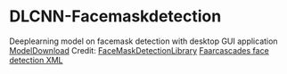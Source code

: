 # DLCNN-Facemaskdetection
Deeplearning model on facemask detection with desktop GUI application
[ModelDownload](https://drive.google.com/file/d/1cFQuyH7petpP2YISosJseFY2Zv-KrslT/view?usp=sharing)
Credit: 
[FaceMaskDetectionLibrary](https://github.com/AIZOOTech/FaceMaskDetection)
[Faarcascades face detection XML](https://github.com/opencv/opencv/blob/master/data/haarcascades/haarcascade_frontalface_default.xml)
